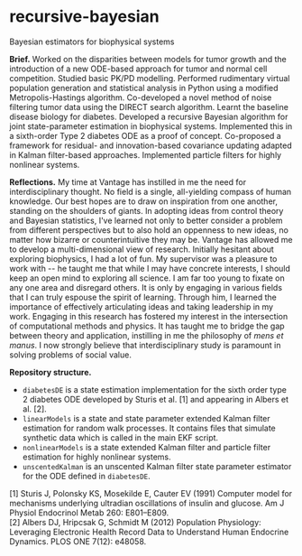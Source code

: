 # recursive-bayesian
Bayesian estimators for biophysical systems

**Brief.** Worked on the disparities between models for tumor growth and the introduction of a new ODE-based approach for tumor and normal cell competition. Studied basic PK/PD modelling. Performed rudimentary virtual population generation and statistical analysis in Python using a modified Metropolis-Hastings algorithm. Co-developed a novel method of noise filtering tumor data using the DIRECT search algorithm. Learnt the baseline disease biology for diabetes. Developed a recursive Bayesian algorithm for joint state-parameter estimation in biophysical systems. Implemented this in a sixth-order Type 2 diabetes ODE as a proof of concept. Co-proposed a framework for residual- and innovation-based covariance updating adapted in Kalman filter-based approaches. Implemented particle filters for highly nonlinear systems.

**Reflections.** My time at Vantage has instilled in me the need for interdisciplinary thought. No field is a single, all-yielding compass of human knowledge. Our best hopes are to draw on inspiration from one another, standing on the shoulders of giants. In adopting ideas from control theory and Bayesian statistics, I've learned not only to better consider a problem from different perspectives but to also hold an oppenness to new ideas, no matter how bizarre or counterintuitive they may be. Vantage has allowed me to develop a multi-dimensional view of research. Initially hesitant about exploring biophysics, I had a lot of fun. My supervisor was a pleasure to work with -- he taught me that while I may have concrete interests, I should keep an open mind to exploring all science. I am far too young to fixate on any one area and disregard others. It is only by engaging in various fields that I can truly espouse the spirit of learning. Through him, I learned the importance of effectively articulating ideas and taking leadership in my work. Engaging in this research has fostered my interest in the intersection of computational methods and physics. It has taught me to bridge the gap between theory and application, instilling in me the philosophy of _mens et manus_. I now strongly believe that interdisciplinary study is paramount in solving problems of social value.

**Repository structure.** 
* ``diabetesDE`` is a state estimation implementation for the sixth order type 2 diabetes ODE developed by Sturis et al. [1] and appearing in Albers et al. [2].
* ``linearModels`` is a state and state parameter extended Kalman filter estimation for random walk processes. It contains files that simulate synthetic data which is called in the main EKF script.
* ``nonlinearModels`` is a state extended Kalman filter and particle filter estimation for highly nonlinear systems.
* ``unscentedKalman`` is an unscented Kalman filter state parameter estimator for the ODE defined in ``diabetesDE``. 

[1] Sturis J, Polonsky KS, Mosekilde E, Cauter EV (1991) Computer model for mechanisms underlying ultradian oscillations of insulin and glucose. Am J Physiol Endocrinol Metab 260: E801–E809. \
[2] Albers DJ, Hripcsak G, Schmidt M (2012) Population Physiology: Leveraging Electronic Health Record Data to Understand Human Endocrine Dynamics. PLOS ONE 7(12): e48058.
